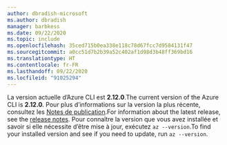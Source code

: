 ```yaml
---
author: dbradish-microsoft
ms.author: dbradish
manager: barbkess
ms.date: 09/22/2020
ms.topic: include
ms.openlocfilehash: 35ced715b0ea338e118c78d67fcc7d9584131f47
ms.sourcegitcommit: a0cc51d7b2b39a52c402af1d98d3b48ff369bd16
ms.translationtype: HT
ms.contentlocale: fr-FR
ms.lasthandoff: 09/22/2020
ms.locfileid: "91025294"
---
```

<span data-ttu-id="1e546-101">La version actuelle d’Azure CLI est __2.12.0__.</span><span class="sxs-lookup"><span data-stu-id="1e546-101">The current version of the Azure CLI is __2.12.0__.</span></span> <span data-ttu-id="1e546-102">Pour plus d’informations sur la version la plus récente, consultez les [Notes de publication](../release-notes-azure-cli.md).</span><span class="sxs-lookup"><span data-stu-id="1e546-102">For information about the latest release, see the [release notes](../release-notes-azure-cli.md).</span></span> <span data-ttu-id="1e546-103">Pour connaître la version que vous avez installée et savoir si elle nécessite d’être mise à jour, exécutez `az --version`.</span><span class="sxs-lookup"><span data-stu-id="1e546-103">To find your installed version and see if you need to update, run `az --version`.</span></span>
